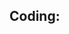
## Coding:
<!--
**jackpraveenraj/jackpraveenraj** is a ✨ _special_ ✨ repository because its `README.md` (this file) appears on your GitHub profile.
![](https://img.shields.io/badge/Cloud-Digital_Ocean-informational?style=flat&logoColor=white&color=f34242)
![](https://img.shields.io/badge/Code-JavaScript-informational?style=flat&logo=javascript&logoColor=white&color=2bbc8a)



